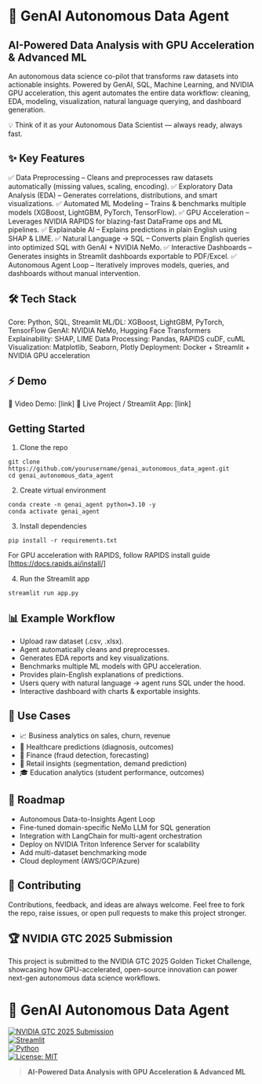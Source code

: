 # 🚀 GenAI Autonomous Data Agent

## AI-Powered Data Analysis with GPU Acceleration & Advanced ML

An autonomous data science co-pilot that transforms raw datasets into actionable insights.
Powered by GenAI, SQL, Machine Learning, and NVIDIA GPU acceleration, this agent automates the entire data workflow: cleaning, EDA, modeling, visualization, natural language querying, and dashboard generation.

💡 Think of it as your Autonomous Data Scientist — always ready, always fast.

## ✨ Key Features

✅ Data Preprocessing – Cleans and preprocesses raw datasets automatically (missing values, scaling, encoding).
✅ Exploratory Data Analysis (EDA) – Generates correlations, distributions, and smart visualizations.
✅ Automated ML Modeling – Trains & benchmarks multiple models (XGBoost, LightGBM, PyTorch, TensorFlow).
✅ GPU Acceleration – Leverages NVIDIA RAPIDS for blazing-fast DataFrame ops and ML pipelines.
✅ Explainable AI – Explains predictions in plain English using SHAP & LIME.
✅ Natural Language → SQL – Converts plain English queries into optimized SQL with GenAI + NVIDIA NeMo.
✅ Interactive Dashboards – Generates insights in Streamlit dashboards exportable to PDF/Excel.
✅ Autonomous Agent Loop – Iteratively improves models, queries, and dashboards without manual intervention.

## 🛠️ Tech Stack
Core: Python, SQL, Streamlit
ML/DL: XGBoost, LightGBM, PyTorch, TensorFlow
GenAI: NVIDIA NeMo, Hugging Face Transformers
Explainability: SHAP, LIME
Data Processing: Pandas, RAPIDS cuDF, cuML
Visualization: Matplotlib, Seaborn, Plotly
Deployment: Docker + Streamlit + NVIDIA GPU acceleration

## ⚡ Demo
🎥 Video Demo: [link]
📂 Live Project / Streamlit App: [link]

## Getting Started
1. Clone the repo
```terminal
git clone https://github.com/yourusername/genai_autonomous_data_agent.git
cd genai_autonomous_data_agent
```

2. Create virtual environment
```terminal
conda create -n genai_agent python=3.10 -y
conda activate genai_agent
```

3. Install dependencies
```terminal
pip install -r requirements.txt
```
For GPU acceleration with RAPIDS, follow RAPIDS install guide [https://docs.rapids.ai/install/]

4. Run the Streamlit app
```terminal
streamlit run app.py
```

## 📊 Example Workflow
- Upload raw dataset (.csv, .xlsx).
- Agent automatically cleans and preprocesses.
- Generates EDA reports and key visualizations.
- Benchmarks multiple ML models with GPU acceleration.
- Provides plain-English explanations of predictions.
- Users query with natural language → agent runs SQL under the hood.
- Interactive dashboard with charts & exportable insights.

## 📌 Use Cases
- 📈 Business analytics on sales, churn, revenue
- 🧬 Healthcare predictions (diagnosis, outcomes)
- 🏦 Finance (fraud detection, forecasting)
- 🛒 Retail insights (segmentation, demand prediction)
- 🎓 Education analytics (student performance, outcomes)

## 🔮 Roadmap
 - Autonomous Data-to-Insights Agent Loop
 - Fine-tuned domain-specific NeMo LLM for SQL generation
 - Integration with LangChain for multi-agent orchestration
 - Deploy on NVIDIA Triton Inference Server for scalability
 - Add multi-dataset benchmarking mode
 - Cloud deployment (AWS/GCP/Azure)

## 🤝 Contributing
Contributions, feedback, and ideas are always welcome. Feel free to fork the repo, raise issues, or open pull requests to make this project stronger.

## 🏆 NVIDIA GTC 2025 Submission
This project is submitted to the NVIDIA GTC 2025 Golden Ticket Challenge, showcasing how GPU-accelerated, open-source innovation can power next-gen autonomous data science workflows.

# 🚀 GenAI Autonomous Data Agent  
[![NVIDIA GTC 2025 Submission](https://img.shields.io/badge/NVIDIA%20GTC-2025%20Golden%20Ticket-brightgreen?logo=nvidia&logoColor=white)](https://www.nvidia.com/gtc/)  
[![Streamlit](https://img.shields.io/badge/Streamlit-App-red?logo=streamlit&logoColor=white)](https://streamlit.io)  
[![Python](https://img.shields.io/badge/Python-3.10%2B-blue?logo=python&logoColor=white)](https://www.python.org/)  
[![License: MIT](https://img.shields.io/badge/License-MIT-yellow.svg)](LICENSE)  

> **AI-Powered Data Analysis with GPU Acceleration & Advanced ML**  
